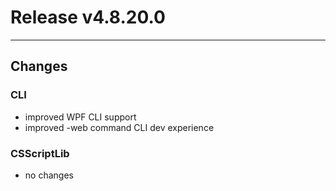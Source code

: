 # Release v4.8.20.0

---

## Changes

### CLI
- improved WPF CLI support
- improved -web command CLI dev experience

### CSScriptLib
- no changes



